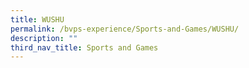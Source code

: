 ```yaml
---
title: WUSHU
permalink: /bvps-experience/Sports-and-Games/WUSHU/
description: ""
third_nav_title: Sports and Games
---
```

